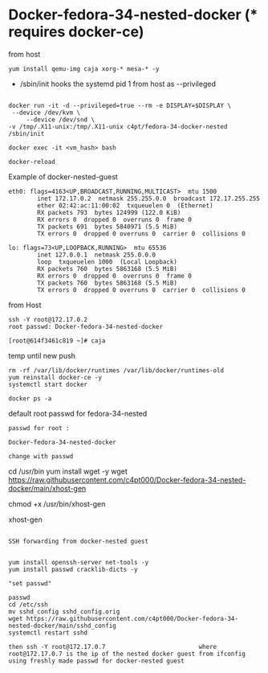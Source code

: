 # Docker-fedora-34-nested-docker (* requires docker-ce)
from host

```
yum install qemu-img caja xorg-* mesa-* -y
```


* /sbin/init hooks the systemd pid 1 from host as --privileged

```

docker run -it -d --privileged=true --rm -e DISPLAY=$DISPLAY \
 --device /dev/kvm \
     --device /dev/snd \
-v /tmp/.X11-unix:/tmp/.X11-unix c4pt/fedora-34-docker-nested /sbin/init

docker exec -it <vm_hash> bash

docker-reload

```

Example of docker-nested-guest
```
eth0: flags=4163<UP,BROADCAST,RUNNING,MULTICAST>  mtu 1500
        inet 172.17.0.2  netmask 255.255.0.0  broadcast 172.17.255.255
        ether 02:42:ac:11:00:02  txqueuelen 0  (Ethernet)
        RX packets 793  bytes 124999 (122.0 KiB)
        RX errors 0  dropped 0  overruns 0  frame 0
        TX packets 691  bytes 5840971 (5.5 MiB)
        TX errors 0  dropped 0 overruns 0  carrier 0  collisions 0

lo: flags=73<UP,LOOPBACK,RUNNING>  mtu 65536
        inet 127.0.0.1  netmask 255.0.0.0
        loop  txqueuelen 1000  (Local Loopback)
        RX packets 760  bytes 5863168 (5.5 MiB)
        RX errors 0  dropped 0  overruns 0  frame 0
        TX packets 760  bytes 5863168 (5.5 MiB)
        TX errors 0  dropped 0 overruns 0  carrier 0  collisions 0
```
from Host
```
ssh -Y root@172.17.0.2
root passwd: Docker-fedora-34-nested-docker

[root@614f3461c819 ~]# caja
```

temp until new push

```
rm -rf /var/lib/docker/runtimes /var/lib/docker/runtimes-old
yum reinstall docker-ce -y
systemctl start docker

docker ps -a
```
default root passwd for fedora-34-nested
```
passwd for root : 

Docker-fedora-34-nested-docker

change with passwd 
```


cd /usr/bin
yum install wget -y
wget https://raw.githubusercontent.com/c4pt000/Docker-fedora-34-nested-docker/main/xhost-gen

chmod +x /usr/bin/xhost-gen

xhost-gen
```

SSH forwarding from docker-nested guest


```
```
yum install openssh-server net-tools -y
yum install passwd cracklib-dicts -y

"set passwd"

passwd
cd /etc/ssh
mv sshd_config sshd_config.orig
wget https://raw.githubusercontent.com/c4pt000/Docker-fedora-34-nested-docker/main/sshd_config
systemctl restart sshd
```
   
   ```
 then ssh -Y root@172.17.0.7                          where root@172.17.0.7 is the ip of the nested docker guest from ifconfig
using freshly made passwd for docker-nested guest
```
